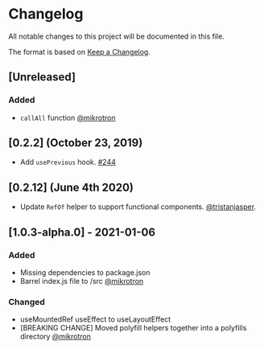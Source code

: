 # Changelog

All notable changes to this project will be documented in this file.

The format is based on [Keep a Changelog](https://keepachangelog.com/en/1.0.0/).

## [Unreleased]

### Added

- `callAll` function [@mikrotron](https://github.com/mikrotron)

## [0.2.2] (October 23, 2019)

- Add `usePrevious` hook. [#244](https://github.com/acl-services/paprika/pull/244)

## [0.2.12] (June 4th 2020)

- Update `RefOf` helper to support functional components. [@tristanjasper](https://github.com/tristanjasper).

## [1.0.3-alpha.0] - 2021-01-06

### Added

- Missing dependencies to package.json
- Barrel index.js file to /src
  [@mikrotron](https://github.com/mikrotron)

### Changed

- useMountedRef useEffect to useLayoutEffect
- [BREAKING CHANGE] Moved polyfill helpers together into a polyfills directory
  [@mikrotron](https://github.com/mikrotron)
